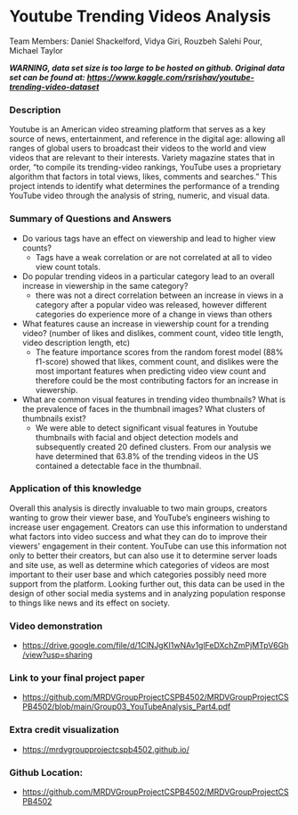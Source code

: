 # Youtube Trending Videos Analysis
Team Members: Daniel Shackelford, Vidya Giri, Rouzbeh Salehi Pour, Michael Taylor

***WARNING, data set size is too large to be hosted on github. Original data set can be found at: https://www.kaggle.com/rsrishav/youtube-trending-video-dataset***

### Description

Youtube is an American video streaming platform that serves as a key source of news, entertainment, and reference in the digital age: allowing all ranges of global users to broadcast their videos to the world and view videos that are relevant to their interests. Variety magazine states that in order, “to compile its trending-video rankings, YouTube uses a proprietary algorithm that factors in total views, likes, comments and searches.” This project intends to identify what determines the performance of a trending YouTube video through the analysis of string, numeric, and visual data.

### Summary of Questions and Answers

- Do various tags have an effect on viewership and lead to higher view counts?
  -  Tags have a weak correlation or are not correlated at all to video view count totals.
- Do popular trending videos in a particular category lead to an overall increase in viewership in the same category?
  - there was not a direct correlation between an increase in views in a category after a popular video was released, however different categories do experience more of a change in views than others
- What features cause an increase in viewership count for a trending video? (number of likes and dislikes, comment count, video title length, video description length, etc)
  - The feature importance scores from the random forest model (88% f1-score) showed that likes, comment count, and dislikes were the most important features when predicting video view count and therefore could be the most contributing factors for an increase in viewership.
- What are common visual features in trending video thumbnails? What is the prevalence of faces in the thumbnail images? What clusters of thumbnails exist?
  - We were able to detect significant visual features in Youtube thumbnails with facial and object detection models and subsequently created 20 defined clusters. From our analysis we have determined that 63.8% of the trending videos in the US contained a detectable face in the thumbnail.

### Application of this knowledge

Overall this analysis is directly invaluable to two main groups, creators wanting to grow their viewer base, and YouTube’s engineers wishing to increase user engagement. Creators can use this information to understand what factors into video success and what they can do to improve their viewers' engagement in their content. YouTube can use this information not only to better their creators, but can also use it to determine server loads and site use, as well as determine which categories of videos are most important to their user base and which categories possibly need more support from the platform. Looking further out, this data can be used in the design of other social media systems and in analyzing population response to things like news and its effect on society.

### Video demonstration
- https://drive.google.com/file/d/1ClNJgKI1wNAv1glFeDXchZmPjMTpV6Gh/view?usp=sharing

### Link to your final project paper
- https://github.com/MRDVGroupProjectCSPB4502/MRDVGroupProjectCSPB4502/blob/main/Group03_YouTubeAnalysis_Part4.pdf

### Extra credit visualization
- https://mrdvgroupprojectcspb4502.github.io/

### Github Location:
- https://github.com/MRDVGroupProjectCSPB4502/MRDVGroupProjectCSPB4502
